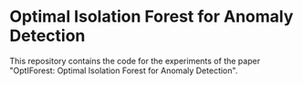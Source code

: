 # Optimal Isolation Forest for Anomaly Detection
This repository contains the code for the experiments of the paper "OptIForest: Optimal Isolation Forest for Anomaly Detection".
